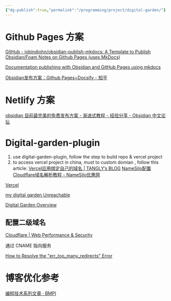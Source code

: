 ```yaml
---
{"dg-publish":true,"permalink":"/programming/project/digital-garden/"}
---
```



# Github Pages 方案

[GitHub - jobindjohn/obsidian-publish-mkdocs: A Template to Publish Obsidian/Foam Notes on Github Pages (uses MkDocs)](https://github.com/jobindjohn/obsidian-publish-mkdocs)

[Documentation publishing with Obsidian and GitHub Pages using mkdocs](https://sukany.cz/blog/2022/03/documentation-publishing-with-obsidian-and-github-pages-using-mkdocs/)

[Obsidian发布方案：Github Pages+Docsify - 知乎](https://zhuanlan.zhihu.com/p/444061013)

# Netlify 方案

[obsidian 目前最完美的免费发布方案 - 渐进式教程 - 经验分享 - Obsidian 中文论坛](https://forum-zh.obsidian.md/t/topic/8852)

# Digital-garden-plugin

1. use digital-garden-plugin, follow the step to build repo & vercel project
2. to access vercel project in china, must to custom domian , follow this article: [Vercel应用绑定自己的域名 | TANGLY’s BLOG](https://tangly1024.com/article/vercel-domain) [NameSilo配置Cloudflare域名解析教程 - NameSilo优惠网](https://namesiloyouhui.com/cloudflare-dns-settings.html)

[Vercel](https://vercel.com/chiyuu-git/digital-garden/settings/domains)

[my digital garden Unreachable](https://digital-garden.chiyuu.top/)

[Digital Garden Overview](https://dg-docs.ole.dev/)

## 配置二级域名

[Cloudflare | Web Performance & Security](https://dash.cloudflare.com/)

通过 CNAME 指向服务

[How to Resolve the "err\_too\_many\_redirects" Error](https://vercel.com/guides/resolve-err-too-many-redirects-when-using-cloudflare-proxy-with-vercel)

# 博客优化参考

[编程技术系列文章 · BMPI](https://www.bmpi.dev/dev/)